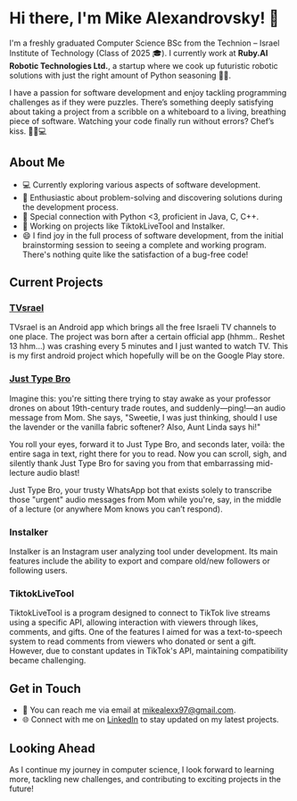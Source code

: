 # Hi there, I'm Mike Alexandrovsky! 👋

I'm a freshly graduated Computer Science BSc from the Technion – Israel Institute of Technology (Class of 2025 🎓). I currently work at **Ruby.AI Robotic Technologies Ltd.**, a startup where we cook up futuristic robotic solutions with just the right amount of Python seasoning 🐍🤖.

I have a passion for software development and enjoy tackling programming challenges as if they were puzzles. There’s something deeply satisfying about taking a project from a scribble on a whiteboard to a living, breathing piece of software. Watching your code finally run without errors? Chef’s kiss. 👨‍🍳💻

## About Me

- 💻 Currently exploring various aspects of software development.
- 🧩 Enthusiastic about problem-solving and discovering solutions during the development process.
- 🌟 Special connection with Python <3, proficient in Java, C, C++.
- 🚀 Working on projects like TiktokLiveTool and Instalker.
- 😄 I find joy in the full process of software development, from the initial brainstorming session to seeing a complete and working program. There's nothing quite like the satisfaction of a bug-free code!

## Current Projects

### [TVsrael](https://github.com/mikealexx/TVsrael)
TVsrael is an Android app which brings all the free Israeli TV channels to one place.
The project was born after a certain official app (hhmm.. Reshet 13 hhm...) was crashing every 5 minutes and I just wanted to watch TV.
This is my first android project which hopefully will be on the Google Play store.

### [Just Type Bro](https://github.com/mikealexx/JustTypeBro)
Imagine this: you're sitting there trying to stay awake as your professor drones on about 19th-century trade routes, and suddenly—ping!—an audio message from Mom. She says, "Sweetie, I was just thinking, should I use the lavender or the vanilla fabric softener? Also, Aunt Linda says hi!"

You roll your eyes, forward it to Just Type Bro, and seconds later, voilà: the entire saga in text, right there for you to read. Now you can scroll, sigh, and silently thank Just Type Bro for saving you from that embarrassing mid-lecture audio blast!

Just Type Bro, your trusty WhatsApp bot that exists solely to transcribe those "urgent" audio messages from Mom while you're, say, in the middle of a lecture (or anywhere Mom knows you can’t respond).

### Instalker
Instalker is an Instagram user analyzing tool under development. Its main features include the ability to export and compare old/new followers or following users.

### TiktokLiveTool
TiktokLiveTool is a program designed to connect to TikTok live streams using a specific API, allowing interaction with viewers through likes, comments, and gifts. One of the features I aimed for was a text-to-speech system to read comments from viewers who donated or sent a gift. However, due to constant updates in TikTok's API, maintaining compatibility became challenging.

## Get in Touch

- 📧 You can reach me via email at [mikealexx97@gmail.com](mailto:mikealexx97@gmail.com).
- 🌐 Connect with me on [LinkedIn](https://www.linkedin.com/in/mikealexx/) to stay updated on my latest projects.

## Looking Ahead

As I continue my journey in computer science, I look forward to learning more, tackling new challenges, and contributing to exciting projects in the future!

